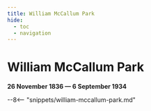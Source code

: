 ```yaml
---
title: William McCallum Park
hide:
  - toc
  - navigation 
---
```


# William McCallum Park

**26 November 1836 — 6 September 1934**

--8<-- "snippets/william-mccallum-park.md"
